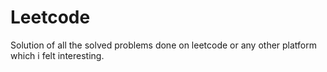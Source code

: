 # Leetcode
Solution of all the solved problems done on leetcode or any other platform which i felt interesting.
